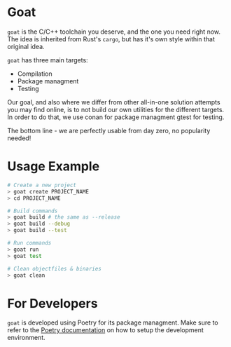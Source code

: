# Goat
`goat` is the C/C++ toolchain you deserve, and the one you need right now.\
The idea is inherited from Rust's `cargo`, but has it's own style within that original idea.

`goat` has three main targets:
- Compilation
- Package managment
- Testing

Our goal, and also where we differ from other all-in-one solution attempts you may find online, is to not build our own utilities for the different targets.\
In order to do that, we use conan for package managment gtest for testing.

The bottom line - we are perfectly usable from day zero, no popularity needed!

# Usage Example

```bash
# Create a new project
> goat create PROJECT_NAME
> cd PROJECT_NAME

# Build commands
> goat build # the same as --release
> goat build --debug
> goat build --test

# Run commands
> goat run
> goat test

# Clean objectfiles & binaries
> goat clean
```

# For Developers
`goat` is developed using Poetry for its package managment. Make sure to refer to the [Poetry documentation](https://python-poetry.org/docs/) on how to setup the development environment.